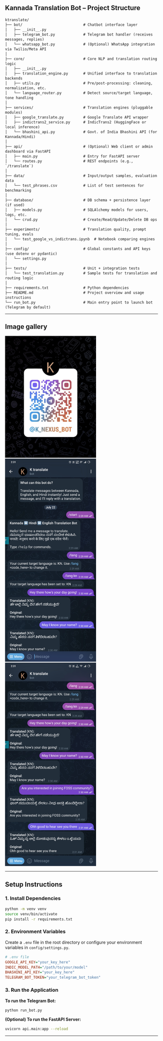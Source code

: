 ##  Kannada Translation Bot – Project Structure

```
ktranslate/
├── bot/                            # Chatbot interface layer
│   ├── __init__.py
│   ├── telegram_bot.py             # Telegram bot handler (receives messages, replies)
│   └── whatsapp_bot.py             # (Optional) WhatsApp integration via Twilio/Meta API
│
├── core/                           # Core NLP and translation routing logic
│   ├── __init__.py
│   ├── translation_engine.py       # Unified interface to translation backends
│   ├── utils.py                    # Pre/post-processing: cleaning, normalization, etc.
│   └── language_router.py          # Detect source/target language, tone handling
│
├── services/                       # Translation engines (pluggable modules)
│   ├── google_translate.py         # Google Translate API wrapper
│   ├── indictrans2_service.py      # IndicTrans2 (HuggingFace or local inference)
│   └── bhashini_api.py             # Govt. of India Bhashini API (for Kannada/Hindi)
│
├── api/                            # (Optional) Web client or admin dashboard via FastAPI
│   ├── main.py                     # Entry for FastAPI server
│   └── routes.py                   # REST endpoints (e.g., `/translate`)
│
├── data/                           # Input/output samples, evaluation data
│   └── test_phrases.csv            # List of test sentences for benchmarking
│
├── database/                       # DB schema + persistence layer (if used)
│   ├── models.py                   # SQLAlchemy models for users, logs, etc.
│   └── crud.py                     # Create/Read/Update/Delete DB ops
│
├── experiments/                    # Translation quality, prompt tuning, evals
│   └── test_google_vs_indictrans.ipynb  # Notebook comparing engines
│
├── config/                         # Global constants and API keys (use dotenv or pydantic)
│   └── settings.py
│
├── tests/                          # Unit + integration tests
│   └── test_translation.py         # Sample tests for translation and routing logic
│
├── requirements.txt                # Python dependencies
├── README.md                       # Project overview and usage instructions
└── run_bot.py                      # Main entry point to launch bot (Telegram by default)
```

---

## Image gallery 

<p float="left">
  <img src="img/img1.jpg" width="300" />
  <img src="img/img2.jpg" width="300" /> 
  <img src="img/img3.jpg" width="300" />
</p>

---
## Setup Instructions

### 1. Install Dependencies
```bash
python -m venv venv
source venv/bin/activate
pip install -r requirements.txt
```

### 2. Environment Variables
Create a `.env` file in the root directory or configure your environment variables in `config/settings.py`.

```ini
# .env file
GOOGLE_API_KEY="your_key_here"
INDIC_MODEL_PATH="/path/to/your/model"
BHASHINI_API_KEY="your_key_here"
TELEGRAM_BOT_TOKEN="your_telegram_bot_token"
```

### 3. Run the Application

**To run the Telegram Bot:**
```bash
python run_bot.py
```

**(Optional) To run the FastAPI Server:**
```bash
uvicorn api.main:app --reload
```

---

